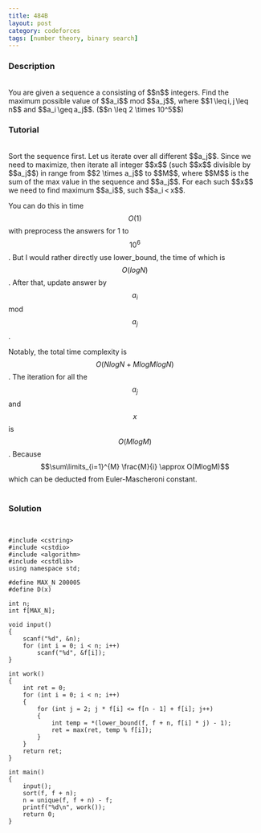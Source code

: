 ```yaml
---
title: 484B
layout: post
category: codeforces
tags: [number theory, binary search]
---
```



### Description  
<br/>
You are given a sequence a consisting of $$n$$ integers.
Find the maximum possible value of $$a_i$$ mod $$a_j$$, where $$1 \leq i, j \leq n$$ and $$a_i \geq a_j$$.
($$n \leq 2 \times 10^5$$)  
<br/>

### Tutorial  
<br/>
Sort the sequence first.
Let us iterate over all different $$a_j$$.
Since we need to maximize, then iterate all integer $$x$$ (such $$x$$ divisible by $$a_j$$) in range from $$2 \times a_j$$ to $$M$$, where $$M$$ is the sum of the max value in the sequence and $$a_j$$.
For each such $$x$$ we need to find maximum $$a_i$$, such $$a_i < x$$.

You can do this in time $$O(1)$$ with preprocess the answers for 1 to $$10^6$$.
But I would rather directly use lower_bound, the time of which is $$O(logN)$$.
After that, update answer by $$a_i$$ mod $$a_j$$.  

Notably, the total time complexity is $$O(NlogN + MlogMlogN)$$.
The iteration for all the $$a_j$$ and $$x$$ is $$O(MlogM)$$.
Because $$\sum\limits_{i=1}^{M} \frac{M}{i} \approx O(MlogM)$$ which can be deducted from Euler-Mascheroni constant.  
<br/>


### Solution  
<br/>

	#include <cstring>
	#include <cstdio>
	#include <algorithm>
	#include <cstdlib>
	using namespace std;
	
	#define MAX_N 200005
	#define D(x) 
	
	int n;
	int f[MAX_N];
	
	void input()
	{
		scanf("%d", &n);
		for (int i = 0; i < n; i++)
			scanf("%d", &f[i]);
	}
	
	int work()
	{
		int ret = 0;
		for (int i = 0; i < n; i++)
		{
			for (int j = 2; j * f[i] <= f[n - 1] + f[i]; j++)
			{
				int temp = *(lower_bound(f, f + n, f[i] * j) - 1);
				ret = max(ret, temp % f[i]);
			}
		}
		return ret;
	}
	
	int main()
	{
		input();
		sort(f, f + n);
		n = unique(f, f + n) - f;
		printf("%d\n", work());
		return 0;
	}
